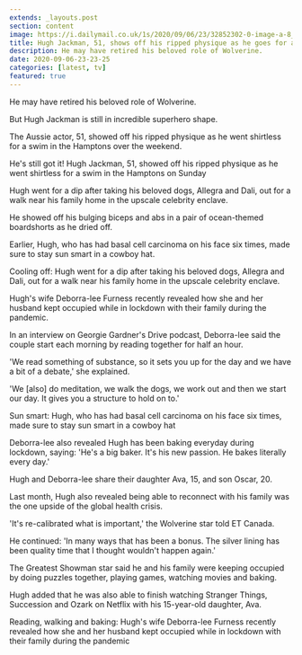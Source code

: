```yaml
---
extends: _layouts.post
section: content
image: https://i.dailymail.co.uk/1s/2020/09/06/23/32852302-0-image-a-8_1599430142021.jpg 
title: Hugh Jackman, 51, shows off his ripped physique as he goes for a swim 
description: He may have retired his beloved role of Wolverine. 
date: 2020-09-06-23-23-25 
categories: [latest, tv] 
featured: true 
--- 
```

He may have retired his beloved role of Wolverine.

But Hugh Jackman is still in incredible superhero shape.

The Aussie actor, 51, showed off his ripped physique as he went shirtless for a swim in the Hamptons over the weekend.

He's still got it! Hugh Jackman, 51, showed off his ripped physique as he went shirtless for a swim in the Hamptons on Sunday 

Hugh went for a dip after taking his beloved dogs, Allegra and Dali, out for a walk near his family home in the upscale celebrity enclave.

He showed off his bulging biceps and abs in a pair of ocean-themed boardshorts as he dried off.

Earlier, Hugh, who has had basal cell carcinoma on his face six times, made sure to stay sun smart in a cowboy hat.

Cooling off: Hugh went for a dip after taking his beloved dogs, Allegra and Dali, out for a walk near his family home in the upscale celebrity enclave.

Hugh's wife Deborra-lee Furness recently revealed how she and her husband kept occupied while in lockdown with their family during the pandemic.

In an interview on Georgie Gardner's Drive podcast, Deborra-lee said the couple start each morning by reading together for half an hour.

'We read something of substance, so it sets you up for the day and we have a bit of a debate,' she explained.

'We [also] do meditation, we walk the dogs, we work out and then we start our day. It gives you a structure to hold on to.'

Sun smart: Hugh, who has had basal cell carcinoma on his face six times, made sure to stay sun smart in a cowboy hat

Deborra-lee also revealed Hugh has been baking everyday during lockdown, saying: 'He's a big baker. It's his new passion. He bakes literally every day.'

Hugh and Deborra-lee share their daughter Ava, 15, and son Oscar, 20.

Last month, Hugh also revealed being able to reconnect with his family was the one upside of the global health crisis.

'It's re-calibrated what is important,' the Wolverine star told ET Canada.

He continued: 'In many ways that has been a bonus. The silver lining has been quality time that I thought wouldn't happen again.'

The Greatest Showman star said he and his family were keeping occupied by doing puzzles together, playing games, watching movies and baking.

Hugh added that he was also able to finish watching Stranger Things, Succession and Ozark on Netflix with his 15-year-old daughter, Ava.

Reading, walking and baking: Hugh's wife Deborra-lee Furness recently revealed how she and her husband kept occupied while in lockdown with their family during the pandemic

